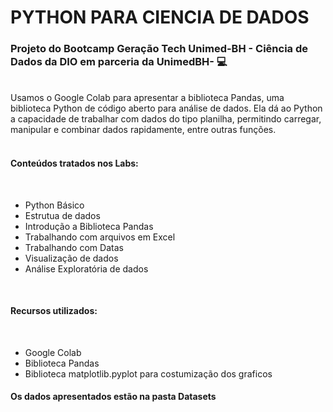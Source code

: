 # **PYTHON PARA CIENCIA DE DADOS**

### **Projeto do Bootcamp Geração Tech Unimed-BH - Ciência de Dados da DIO em parceria da UnimedBH-** :computer:

<br>
Usamos o Google Colab para apresentar a biblioteca Pandas, uma biblioteca Python de código aberto para análise de dados. Ela dá ao Python a capacidade de trabalhar com dados do tipo planilha, permitindo carregar, manipular e combinar dados rapidamente, entre outras funções. 
<br>
<br>

#### **Conteúdos tratados nos Labs:**
<br>

 - Python Básico
 - Estrutua de dados
 - Introdução a Biblioteca Pandas
 - Trabalhando com arquivos em Excel
 - Trabalhando com Datas
 - Visualização de dados
 - Análise Exploratória de dados

<br>

#### **Recursos utilizados:**
<br>

 - Google Colab
 - Biblioteca Pandas 
 - Biblioteca matplotlib.pyplot para costumização dos graficos


#### **Os dados apresentados estão na pasta Datasets**
